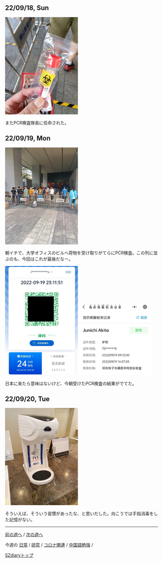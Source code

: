 ## 22/09/18, Sun

<img src="https://github.com/akita11/SZdiary/blob/main/diary/photo/2022-09-18_09.18.47.jpg" width="240px">

またPCR検査隊長に任命された。


## 22/09/19, Mon

<img src="https://github.com/akita11/SZdiary/blob/main/diary/photo/2022-09-19_09.15.30.jpg" width="240px">

朝イチで、大学オフィスのビルへ荷物を受け取りがてらにPCR検査。この列に並ぶのも、今回はこれが最後だなー。

<img src="https://github.com/akita11/SZdiary/blob/main/diary/photo/2022-09-19_23.11.52.jpg" width="240px">

<img src="https://github.com/akita11/SZdiary/blob/main/diary/photo/2022-09-19_23.12.19.jpg" width="240px">

日本に来たら意味はないけど、今朝受けたPCR検査の結果がでてた。


## 22/09/20, Tue

<img src="https://github.com/akita11/SZdiary/blob/main/diary/photo/2022-09-20_07.49.32.jpg" width="240px">

そういえば、そういう習慣があったな、と思いだした。向こうでは手指消毒をした記憶がない。

***

[前の週へ](2209-2.md) /
[次の週へ](2209-4.md)

今週の
[日常](../diary/2209-3.md) /
[研究](../research/2209-3.md) /
[コロナ関連](../covid19/2209-3.md) / 
[中国語勉強](../chinese/2209-3.md) / 

[SZdiaryトップ](../../README.md)
